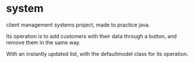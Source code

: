 # system
client management systems project, made to practice java.


Its operation is to add customers with their data through a button, and remove them in the same way. 


With an instantly updated list, with the defaultmodel class for its operation.


